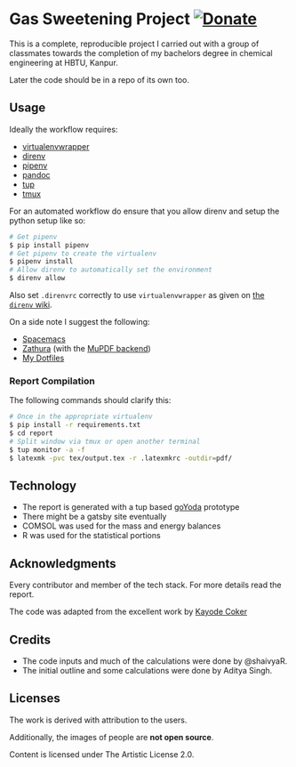 # Gas Sweetening Project [![Donate](https://img.shields.io/badge/Donate-PayPal-blue.svg?style=for-the-badge)](https://www.paypal.me/HaoZeke/)

This is a complete, reproducible project I carried out with a group of
classmates towards the completion of my bachelors degree in chemical engineering
at HBTU, Kanpur.

Later the code should be in a repo of its own too.

## Usage

Ideally the workflow requires:

* [virtualenvwrapper](https://virtualenvwrapper.readthedocs.io/en/latest/) 
* [direnv](https://direnv.net/)
* [pipenv](https://docs.pipenv.org/)
* [pandoc](http://pandoc.org/)
* [tup](http://gittup.org/tup/)
* [tmux](https://github.com/tmux/tmux/wiki)

For an automated workflow do ensure that you allow direnv and setup the python
setup like so:

``` bash
# Get pipenv
$ pip install pipenv
# Get pipenv to create the virtualenv
$ pipenv install
# Allow direnv to automatically set the environment
$ direnv allow
```

Also set `.direnvrc` correctly to use `virtualenvwrapper` as given on [the `direnv` wiki](https://github.com/direnv/direnv/wiki/Python#-virtualenvwrapper).

On a side note I suggest the following:

* [Spacemacs](http://spacemacs.org/)
* [Zathura](https://pwmt.org/projects/zathura/) (with the [MuPDF backend](https://pwmt.org/projects/zathura-pdf-mupdf/))
* [My Dotfiles](https://github.com/HaoZeke/Dotfiles)

### Report Compilation 

The following commands should clarify this:

``` bash
# Once in the appropriate virtualenv
$ pip install -r requirements.txt
$ cd report
# Split window via tmux or open another terminal
$ tup monitor -a -f
$ latexmk -pvc tex/output.tex -r .latexmkrc -outdir=pdf/
```

## Technology

* The report is generated with a tup based  [goYoda](https://github.com/HaoZeke/goYoda) prototype
* There might be a gatsby site eventually
* COMSOL was used for the mass and energy balances
* R was used for the statistical portions


## Acknowledgments

Every contributor and member of the tech stack. For more details read the
report.

The code was adapted from the excellent work by [Kayode Coker](https://archive.org/details/CokerK.1995FortranProgramsForChemicalProcessDesignAnalysisAndSimulation)

## Credits

* The code inputs and much of the calculations were done by @shaivyaR.
* The initial outline and some calculations were done by Aditya Singh.

## Licenses

The work is derived with attribution to the users.

Additionally, the images of people are **not open source**.

Content is licensed under The Artistic License 2.0.
